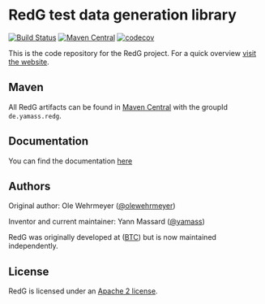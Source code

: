 # RedG test data generation library

[![Build Status](https://travis-ci.com/yamass/redg.svg?branch=develop)](https://travis-ci.com/yamass/redg)
[![Maven Central](https://maven-badges.herokuapp.com/maven-central/de.yamass.redg/redg/badge.svg)](https://search.maven.org/search?q=g:de.yamass.redg)
[![codecov](https://codecov.io/gh/yamass/redg/branch/develop/graph/badge.svg)](https://codecov.io/gh/yamass/redg)

This is the code repository for the RedG project. For a quick overview [visit the website](https://yamass.github.io/redg).

## Maven

All RedG artifacts can be found in [Maven Central](https://search.maven.org/#search%7Cga%7C1%7Cg%3A%22de.yamass.redg%22) with the groupId `de.yamass.redg`.

## Documentation

You can find the documentation [here](https://yamass.github.io/redg/documentation/)

## Authors

Original author: Ole Wehrmeyer ([@olewehrmeyer](https://github.com/olewehrmeyer))

Inventor and current maintainer: Yann Massard ([@yamass](https://github.com/yamass))

RedG was originally developed at ([BTC](https://www.btc-ag.com/)) but is now maintained independently.

## License

RedG is licensed under an [Apache 2 license](https://www.apache.org/licenses/LICENSE-2.0).
